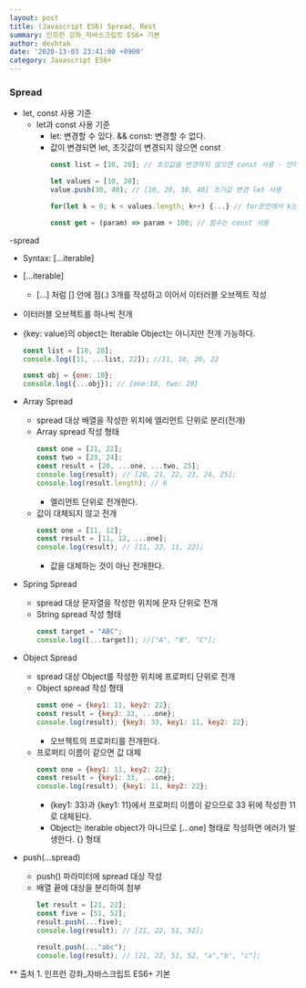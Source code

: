 ```yaml
---
layout: post
title: (Javascript ES6) Spread, Rest
summary: 인프런 강좌_자바스크립트 ES6+ 기본
author: devhtak
date: '2020-13-03 23:41:00 +0900'
category: Javascript ES6+
---
```


### Spread

- let, const 사용 기준
  - let과 const 사용 기준
    - let: 변경할 수 있다. && const: 변경할 수 없다.
    - 값이 변경되면 let, 초깃값이 변경되지 않으면 const
      ```javascript
      const list = [10, 20]; // 초깃값을 변경하지 않으면 const 사용 - 안에 값은 변경 가능 list[0] = 20;
      
      let values = [10, 20];
      value.push(30, 40); // [10, 20, 30, 40] 초기값 변경 let 사용
      
      for(let k = 0; k < values.length; k++) {...} // for문안에서 k는 변경될 수 있기 때문에 let 사용
      
      const get = (param) => param + 100; // 함수는 const 사용
      ```

-spread
  - Syntax: [...iterable]
  - [...iterable]
    - [...] 처럼 [] 안에 점(.) 3개를 작성하고 이어서 이터러블 오브젝트 작성
  - 이터러블 오브젝트를 하나씩 전개
  - {key: value}의 object는 Iterable Object는 아니지만 전개 가능하다.
    ```javascript
    const list = [10, 20];
    console.log([11, ...list, 22]); //11, 10, 20, 22
    
    const obj = {one: 10};
    console.log({...obj}); // {one:10, two: 20}
    ```

- Array Spread
  - spread 대상 배열을 작성한 위치에 엘리먼트 단위로 분리(전개)
  - Array spread 작성 형태
    ```javascript
    const one = [21, 22];
    const two = [23, 24];
    const result = [20, ...one, ...two, 25];
    console.log(result); // [20, 21, 22, 23, 24, 25];
    console.log(result.length); // 6
    ```
    - 엘리먼트 단위로 전개한다.
  - 값이 대체되지 않고 전개
    ```javascript
    const one = [11, 12];
    const result = [11, 12, ...one];
    console.log(result); // [11, 22, 11, 22];
    ```
    - 값을 대체하는 것이 아닌 전개한다.

- Spring Spread
  - spread 대상 문자열을 작성한 위치에 문자 단위로 전개
  - String spread 작성 형태
    ```javascript
    const target = "ABC";
    console.log([...target]); //["A", "B", "C"];
    ```
    
- Object Spread
  - spread 대상 Object를 작성한 위치에 프로퍼티 단위로 전개
  - Object spread 작성 형태
    ```javascript
    const one = {key1: 11, key2: 22};
    const result = {key3: 33, ...one};
    console.log(result); {key3: 33, key1: 11, key2: 22};
    ```
    - 오브젝트의 프로퍼티를 전개한다.
  - 프로퍼티 이름이 같으면 값 대체
    ```javascript
    const one = {key1: 11, key2: 22};
    const result = {key1: 33, ...one};
    console.log(result); {key1: 11, key2: 22};
    ```
    - {key1: 33}과 {key1: 11}에서 프로퍼티 이름이 같으므로 33 뒤에 작성한 11로 대체된다.
    - Object는 iterable object가 아니므로 [...one] 형태로 작성하면 에러가 발생한다. {} 형태

- push(...spread)
  - push() 파라미터에 spread 대상 작성
  - 배열 끝에 대상을 분리하여 첨부
    ```javascript
    let result = [21, 22];
    const five = [51, 52];
    result.push(...five);
    console.log(result); // [21, 22, 51, 52];
    
    result.push(..."abc");
    console.log(result); // [21, 22, 51, 52, "a","b", "c"];
    ```
** 출처 1. 인프런 강좌_자바스크립트 ES6+ 기본
